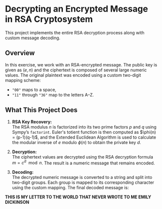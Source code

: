 # Decrypting an Encrypted Message in RSA Cryptosystem

This project implements the entire RSA decryption process along with custom message decoding.

## Overview

In this exercise, we work with an RSA-encrypted message. The public key is given as $(e, n)$ and the ciphertext is composed of several large numeric values. The original plaintext was encoded using a custom two-digit mapping scheme:
- `"00"` maps to a space,
- `"11"` through `"36"` map to the letters A–Z.

## What This Project Does

1. **RSA Key Recovery:**  
   The RSA modulus $n$ is factorized into its two prime factors $p$ and $q$ using Sympy’s `factorint`. Euler's totient function is then computed as \$\phi(n) = (p-1)(q-1)$, and the Extended Euclidean Algorithm is used to calculate the modular inverse of $e$ modulo $\phi(n)$ to obtain the private key $d$.

2. **Decryption:**  
   The ciphertext values are decrypted using the RSA decryption formula $m = c^d \mod n$. The result is a numeric message that remains encoded.

3. **Decoding:**  
   The decrypted numeric message is converted to a string and split into two-digit groups. Each group is mapped to its corresponding character using the custom mapping. The final decoded message is:

**THIS IS MY LETTER TO THE WORLD THAT NEVER WROTE TO ME EMILY DICKINSON**
